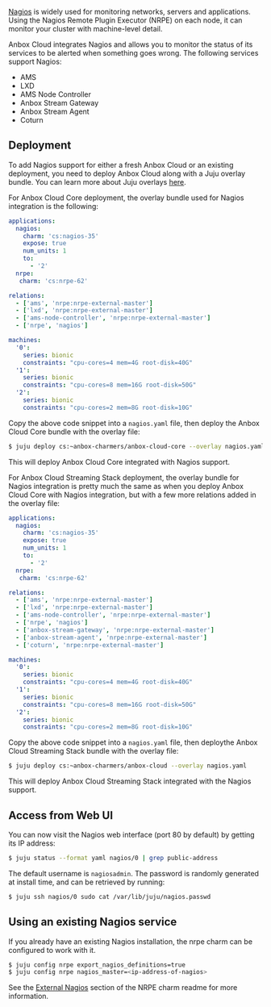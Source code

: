[Nagios](https://www.nagios.org/) is widely used for monitoring networks, servers and applications.
Using the Nagios Remote Plugin Executor (NRPE) on each node, it can monitor your cluster with machine-level detail.

Anbox Cloud integrates Nagios and allows you to monitor the status of its services to be alerted when something goes wrong.
The following services support Nagios:

 * AMS
 * LXD
 * AMS Node Controller
 * Anbox Stream Gateway
 * Anbox Stream Agent
 * Coturn

## Deployment

To add Nagios support for either a fresh Anbox Cloud or an existing deployment, you need to deploy Anbox Cloud along with a Juju overlay bundle. You can learn more about Juju overlays [here](https://juju.is/docs/charm-bundles#heading--overlay-bundles).

For Anbox Cloud Core deployment, the overlay bundle used for Nagios integration is the following:

```yaml
applications:
  nagios:
    charm: 'cs:nagios-35'
    expose: true
    num_units: 1
    to:
      - '2'
  nrpe:
   charm: 'cs:nrpe-62'

relations:
  - ['ams', 'nrpe:nrpe-external-master']
  - ['lxd', 'nrpe:nrpe-external-master']
  - ['ams-node-controller', 'nrpe:nrpe-external-master']
  - ['nrpe', 'nagios']

machines:
  '0':
    series: bionic
    constraints: "cpu-cores=4 mem=4G root-disk=40G"
  '1':
    series: bionic
    constraints: "cpu-cores=8 mem=16G root-disk=50G"
  '2':
    series: bionic
    constraints: "cpu-cores=2 mem=8G root-disk=10G"
```

Copy the above code snippet into a `nagios.yaml` file, then deploy the Anbox Cloud Core bundle with the overlay file:

```bash
$ juju deploy cs:~anbox-charmers/anbox-cloud-core --overlay nagios.yaml
```

This will deploy Anbox Cloud Core integrated with Nagios support.

For Anbox Cloud Streaming Stack deployment, the overlay bundle for Nagios integration is pretty much the same as when you deploy Anbox Cloud Core with Nagios integration, but with a few more relations added in the overlay file:

```yaml
applications:
  nagios:
    charm: 'cs:nagios-35'
    expose: true
    num_units: 1
    to:
      - '2'
  nrpe:
   charm: 'cs:nrpe-62'

relations:
  - ['ams', 'nrpe:nrpe-external-master']
  - ['lxd', 'nrpe:nrpe-external-master']
  - ['ams-node-controller', 'nrpe:nrpe-external-master']
  - ['nrpe', 'nagios']
  - ['anbox-stream-gateway', 'nrpe:nrpe-external-master']
  - ['anbox-stream-agent', 'nrpe:nrpe-external-master']
  - ['coturn', 'nrpe:nrpe-external-master']

machines:
  '0':
    series: bionic
    constraints: "cpu-cores=4 mem=4G root-disk=40G"
  '1':
    series: bionic
    constraints: "cpu-cores=8 mem=16G root-disk=50G"
  '2':
    series: bionic
    constraints: "cpu-cores=2 mem=8G root-disk=10G"
```

Copy the above code snippet into a `nagios.yaml` file, then deploythe Anbox Cloud Streaming Stack bundle with the overlay file: 

```bash
$ juju deploy cs:~anbox-charmers/anbox-cloud --overlay nagios.yaml
```

This will deploy Anbox Cloud Streaming Stack integrated with the Nagios support.

## Access from Web UI

You can now visit the Nagios web interface (port 80 by default) by getting its IP address:

```bash
$ juju status --format yaml nagios/0 | grep public-address
```

The default username is `nagiosadmin`. The password is randomly generated at install time, and can be retrieved by running:

```bash
$ juju ssh nagios/0 sudo cat /var/lib/juju/nagios.passwd
```

## Using an existing Nagios service

If you already have an existing Nagios installation, the nrpe charm can be configured to work with it.

```bash
$ juju config nrpe export_nagios_definitions=true
$ juju config nrpe nagios_master=<ip-address-of-nagios>
```

See the [External Nagios](https://jaas.ai/nrpe) section of the NRPE charm readme for more information.

